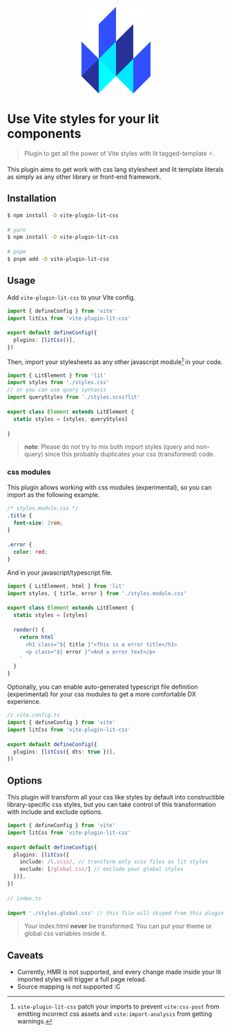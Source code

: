 <p align="center">
  <img height="200" src="https://raw.githubusercontent.com/redfox-mx/vite-lit-css/main/docs/lit.svg">
</p>

# Use Vite styles for your lit components

> Plugin to get all the power of Vite styles with lit tagged-template ⚡. 

This plugin aims to get work with css lang stylesheet and lit template literals as simply as any other library or front-end framework.

## Installation

```bash
$ npm install -D vite-plugin-lit-css

# yarn
$ npm install -D vite-plugin-lit-css

# pnpm
$ pnpm add -D vite-plugin-lit-css
```

## Usage

Add `vite-plugin-lit-css` to your Vite config.

```ts
import { defineConfig } from 'vite'
import litCss from 'vite-plugin-lit-css'

export default defineConfig({
  plugins: [litCss()],
})
```

Then, import your stylesheets as any other javascript module[^1] in your code.

```ts
import { LitElement } from 'lit'
import styles from './styles.css'
// or you can use query syntaxis
import queryStyles from './styles.scss?lit'

export class Element extends LitElement {
  static styles = [styles, queryStyles]

}
```

> __note__: Please do not try to mix both import styles (query and non-query) since this probably duplicates your css (transformed) code.

### css modules

This plugin allows working with css modules (experimental), so you can import as the following example.

```css
/* styles.module.css */
.title {
  font-size: 2rem;
}

.error {
  color: red;
}
```

And in your javascript/typescript file.

```ts
import { LitElement, html } from 'lit'
import styles, { title, error } from './styles.module.css'

export class Element extends LitElement {
  static styles = [styles]
  
  render() {
    return html`
      <h1 class="${ title }">This is a error title</h1>
      <p class="${ error }">And a error text</p>
    `
  }
}
```

Optionally, you can enable auto-generated typescript file definition (experimental) for your css modules to get a more comfortable DX experience.

```ts
// vite.config.ts
import { defineConfig } from 'vite'
import litCss from 'vite-plugin-lit-css'

export default defineConfig({
  plugins: [litCss({ dts: true })],
})
```

## Options

This plugin will transform all your css like styles by default into constructible library-specific css styles, but you can take control of this transformation with include and exclude options.

```ts
import { defineConfig } from 'vite'
import litCss from 'vite-plugin-lit-css'

export default defineConfig({
  plugins: [litCss({
    include: /\.scss/, // transform only scss files as lit styles
    exclude: [/global.css/] // exclude your global styles
  })],
})

// index.ts

import './styles.global.css' // this file will skiped from this plugin
```

> Your index.html __never__ be transformed. You can put your theme or global css variables inside it.


## Caveats

- Currently, HMR is not supported, and every change made inside your lit imported styles will trigger a full page reload.
- Source mapping is not supported :C 

[^1]: `vite-plugin-lit-css` patch your imports to prevent `vite:css-post` from emitting incorrect css assets and `vite:import-analysis` from getting warnings.
